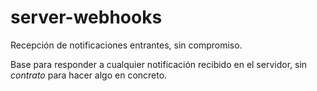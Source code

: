 # server-webhooks
Recepción de notificaciones entrantes, sin compromiso.

Base para responder a cualquier notificación recibido en el servidor, sin _contrato_ para hacer algo en concreto.
